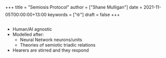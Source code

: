 +++
title = "Semiosis Protocol"
author = ["Shane Mulligan"]
date = 2021-11-05T00:00:00+13:00
keywords = ["࿋"]
draft = false
+++

-   Human/AI agnostic
-   Modelled after:
    -   Neural Network neurons/units
    -   Theories of semiotic triadic relations
-   Hearers are stirred and they respond